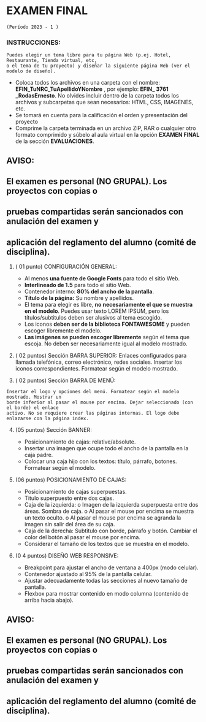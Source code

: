 # EXAMEN FINAL

```
(Período 2023 - 1 )
```
### INSTRUCCIONES:

```
Puedes elegir un tema libre para tu página Web (p.ej. Hotel, Restaurante, Tienda virtual, etc,
o el tema de tu proyecto) y diseñar la siguiente página Web (ver el modelo de diseño).
```
- Coloca todos los archivos en una carpeta con el nombre: **EFIN_TuNRC_TuApellidoYNombre** , por
    ejemplo: **EFIN_ 3761 _RodasErnesto**. No olvides incluir dentro de la carpeta todos los archivos y
    subcarpetas que sean necesarios: HTML, CSS, IMAGENES, etc.
- Se tomará en cuenta para la calificación el orden y presentación del proyecto
- Comprime la carpeta terminada en un archivo ZIP, RAR o cualquier otro formato comprimido y
    súbelo al aula virtual en la opción **EXAMEN FINAL** de la sección **EVALUACIONES**.

## AVISO:

## El examen es personal (NO GRUPAL). Los proyectos con copias o

## pruebas compartidas serán sancionados con anulación del examen y

## aplicación del reglamento del alumno (comité de disciplina).

1. ( 01 punto) CONFIGURACIÓN GENERAL:
    - Al menos **una fuente de Google Fonts** para todo el sitio Web.
    - **Interlineado de 1.5** para todo el sitio Web.
    - Contenedor interno: **80% del ancho de la pantalla**.
    - **Título de la página:** Su nombre y apellidos.
    - El tema para elegir es libre, **no necesariamente el que se muestra en el modelo**.
       Puedes usar texto LOREM IPSUM, pero los títulos/subtitulos deben ser alusivos al
       tema escogido.
    - Los iconos **deben ser de la biblioteca FONTAWESOME** y pueden escoger libremente
       el modelo.
    - **Las imágenes se pueden escoger libremente** según el tema que escoja. No deben
       ser necesariamente igual al modelo mostrado.

2. ( 02 puntos) Sección BARRA SUPERIOR:
    Enlaces configurados para llamada telefónica, correo electrónico, redes sociales. Insertar
    los iconos correspondientes. Formatear según el modelo mostrado.


3. ( 02 puntos) Sección BARRA DE MENÚ:

```
Insertar el logo y opciones del menú. Formatear según el modelo mostrado. Mostrar un
borde inferior al pasar el mouse por encima. Dejar seleccionado (con el borde) el enlace
activo. No se requiere crear las páginas internas. El logo debe enlazarse con la página index.
```
4. (05 puntos) Sección BANNER:
    - Posicionamiento de cajas: relative/absolute.
    - Insertar una imagen que ocupe todo el ancho de la pantalla en la caja padre.
    - Colocar una caja hijo con los textos: título, párrafo, botones. Formatear según el
       modelo.

5. (06 puntos) POSICIONAMIENTO DE CAJAS:
    - Posicionamiento de cajas superpuestas.
    - Titulo superpuesto entre dos cajas.
    - Caja de la izquierda:
       o Imagen de la izquierda superpuesta entre dos áreas. Sombra de caja.
       o Al pasar el mouse por encima se muestra un texto oculto.
       o Al pasar el mouse por encima se agranda la imagen sin salir del área de su
          caja.
    - Caja de la derecha: Subtitulo con borde, párrafo y botón. Cambiar el color del botón
       al pasar el mouse por encima.
    - Considerar el tamaño de los textos que se muestra en el modelo.
6. (0 4 puntos) DISEÑO WEB RESPONSIVE:
    - Breakpoint para ajustar el ancho de ventana a 400px (modo celular).
    - Contenedor ajustado al 95% de la pantalla celular.
    - Ajustar adecuadamente todas las secciones al nuevo tamaño de pantalla.
    - Flexbox para mostrar contenido en modo columna (contenido de arriba hacia
       abajo).

## AVISO:

## El examen es personal (NO GRUPAL). Los proyectos con copias o

## pruebas compartidas serán sancionados con anulación del examen y

## aplicación del reglamento del alumno (comité de disciplina).



